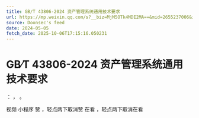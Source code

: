 ```yaml
---
title: GB∕T 43806-2024 资产管理系统通用技术要求
url: https://mp.weixin.qq.com/s?__biz=MjM5OTk4MDE2MA==&mid=2655237006&idx=3&sn=18913d6c63be659a9aef7686be621c58
source: Doonsec's feed
date: 2024-05-05
fetch_date: 2025-10-06T17:15:16.050231
---
```


# GB∕T 43806-2024 资产管理系统通用技术要求

：
，
。

视频
小程序
赞
，轻点两下取消赞
在看
，轻点两下取消在看